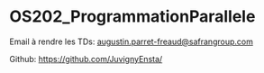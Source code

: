 # OS202_ProgrammationParallele

Email à rendre les TDs: augustin.parret-freaud@safrangroup.com

Github: https://github.com/JuvignyEnsta/